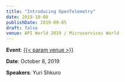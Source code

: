 ```yaml
---
title: "Introducing OpenTelemetry"
date: 2019-10-08
publishDate: 2019-09-05
draft: false
venue: API World 2019 / Microservices World
---
```


**Event**: [{{< param venue >}}](https://sched.co/SOlW)

**Date**: October 8, 2019

**Speakers**: Yuri Shkuro

